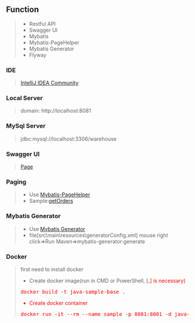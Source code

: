 ## Function
>* Restful API
>* Swagger UI
>* Mybatis
>* Mybatis-PageHelper
>* Mybatis Generator
>* Flyway

### IDE
>[IntelliJ IDEA Community](https://www.jetbrains.com/idea/download/#section=windows)
### Local Server
>domain: http://localhost:8081
### MySql Server
>jdbc:mysql://localhost:3306/warehouse
### Swagger UI
>[Page](http://localhost:8081/swagger-ui.html#/)
### Paging
>* Use [Mybatis-PageHelper](https://github.com/abel533/MyBatis-Spring-Boot)
>* Sample:[getOrders](http://localhost:8081/swagger-ui.html#/order-controller/getOrdersUsingPOST)
### Mybatis Generator
>* Use [Mybatis Generator](https://github.com/mybatis/generator)
>* file[src\main\resources\generatorConfig.xml]
>mouse right click=>Run Maven=>mybatis-generator:generate

### Docker
>first need to install docker
>* Create docker image(run in CMD or PowerShell, [<font color=#FF0000 >**.**<font>] is necessary)
>  <pre>docker build -t java-sample-base .</pre>
>* Create docker container
>  <pre>docker run -it --rm --name sample -p 8081:8081 -d java-sample-base</pre>